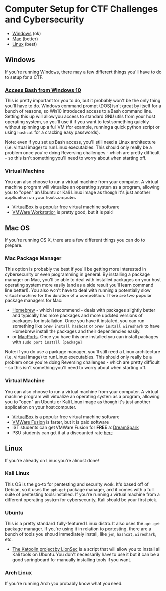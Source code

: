 # Computer Setup for CTF Challenges and Cybersecurity

* [Windows](#windows) (ok)
* [Mac](#mac) (better)
* [Linux](#linux) (best)

<a name="windows"></a>
## Windows

If you're running Windows, there may a few different things you'll have to do to setup for a CTF.

### [Access Bash from Windows 10](http://www.howtogeek.com/249966/how-to-install-and-use-the-linux-bash-shell-on-windows-10/)
This is pretty important for you to do, but it probably won't be the only thing you'll have to do. Windows command prompt (DOS) isn't great by itself for a bunch of reasons, so Win10 introduced access to a Bash command line. Setting this up will allow you access to standard GNU utils from your host operating system, so you'll use it if you want to test something quickly without spinning up a full VM (for example, running a quick python script or using `hashcat` for a cracking easy passwords).  

Note: even if you set up Bash access, you'll still need a Linux architecture (i.e. virtual image) to run Linux executables. This should only really be a problem once you're doing Reversing challenges - which are pretty difficult - so this isn't something you'll need to worry about when starting off.

### Virtual Machine
You can also choose to run a virtual machine from your computer. A virtual machine program will virtualize an operating system as a program, allowing you to "open" an Ubuntu or Kali Linux image as though it's just another application on your host computer.  
* [VirtualBox](https://www.virtualbox.org/wiki/Downloads) is a popular free virtual machine software
* [VMWare Workstation](http://www.vmware.com/products/workstation.html) is pretty good, but it is paid

<a name="mac"></a>
## Mac OS

If you're running OS X, there are a few different things you can do to prepare.

### Mac Package Manager
This option is probably the best if you'll be getting more interested in cybersecurity or even programming in general. By installing a package manager on Mac, you'll be able to deal with installed packages on your host operating system more easily (and as a side result you'll learn command line better!). You also won't have to deal with running a potentially slow virtual machine for the duration of a competition. There are two popular package managers for Mac:  
* [Homebrew](http://brew.sh/) - which I recommend - deals with packages slightly better and typically has more packages and more updated versions of packages for installation. Once you have it installed, you can run something like `brew install hashcat` or `brew install wireshark` to have Homebrew install the packages and their dependencies easily.  
* or [MacPorts](https://www.macports.org/). Once you have this one installed you can install packages with `sudo port install [package]`  

Note: if you do use a package manager, you'll still need a Linux architecture (i.e. virtual image) to run Linux executables. This should only really be a problem once you're doing Reversing challenges - which are pretty difficult - so this isn't something you'll need to worry about when starting off.

### Virtual Machine
You can also choose to run a virtual machine from your computer. A virtual machine program will virtualize an operating system as a program, allowing you to "open" an Ubuntu or Kali Linux image as though it's just another application on your host computer.  
* [VirtualBox](https://www.virtualbox.org/wiki/Downloads) is a popular free virtual machine software
* [VMWare Fusion](http://www.vmware.com/products/fusion/fusion-evaluation.html) is faster, but it is paid software
 * IST students can get VMWare Fusion for **FREE** at [DreamSpark](https://www.up.ist.psu.edu/dreamspark/access.php)
 * PSU students can get it at a discounted rate [here](https://software.psu.edu/brand/VMWARE)

<a name="linux"></a>
## Linux

If you're already on Linux you're almost done!

### Kali Linux
This OS is the go-to for pentesting and security work. It's based off of Debian, so it uses the `apt-get` package manager, and it comes with a full suite of pentesting tools installed. If you're running a virtual machine from a different operating system for cybersecurity, Kali should be your first pick.

### Ubuntu
This is a pretty standard, fully-featured Linux distro. It also uses the `apt-get` package manager. If you're using it in relation to pentesting, there are a bunch of tools you should immediately install, like `jon`, `hashcat`, `wireshark`, etc.  
* [The Katoolin project by LionSec](https://github.com/LionSec/katoolin) is a script that will allow you to install all Kali tools on Ubuntu. You don't necessarily have to use it but it can be a good springboard for manually installing tools if you want.

### Arch Linux
If you're running Arch you probably know what you need.
